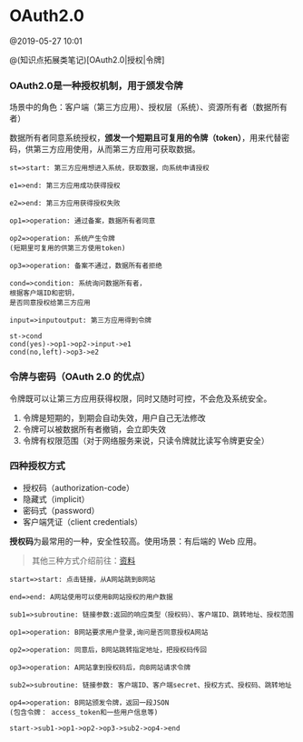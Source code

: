 # OAuth2.0

@2019-05-27 10:01

@(知识点拓展类笔记)[OAuth2.0|授权|令牌]



### OAuth2.0是一种授权机制，用于颁发令牌

场景中的角色：客户端（第三方应用）、授权层（系统）、资源所有者（数据所有者）

数据所有者同意系统授权，**颁发一个短期且可复用的令牌（token）**，用来代替密码，供第三方应用使用，从而第三方应用可获取数据。

```flow
st=>start: 第三方应用想进入系统，获取数据，向系统申请授权

e1=>end: 第三方应用成功获得授权

e2=>end: 第三方应用获得授权失败

op1=>operation: 通过备案，数据所有者同意

op2=>operation: 系统产生令牌
(短期里可复用的供第三方使用token)

op3=>operation: 备案不通过，数据所有者拒绝

cond=>condition: 系统询问数据所有者，
根据客户端ID和密钥，
是否同意授权给第三方应用

input=>inputoutput: 第三方应用得到令牌

st->cond
cond(yes)->op1->op2->input->e1
cond(no,left)->op3->e2
```



### 令牌与密码（OAuth 2.0 的优点）

令牌既可以让第三方应用获得权限，同时又随时可控，不会危及系统安全。

1. 令牌是短期的，到期会自动失效，用户自己无法修改
2. 令牌可以被数据所有者撤销，会立即失效
3. 令牌有权限范围（对于网络服务来说，只读令牌就比读写令牌更安全）



### 四种授权方式

- 授权码（authorization-code）
- 隐藏式（implicit）
- 密码式（password）
- 客户端凭证（client credentials）



**授权码**为最常用的一种，安全性较高。使用场景：有后端的 Web 应用。

> 其他三种方式介绍前往：[资料](http://www.ruanyifeng.com/blog/2019/04/oauth-grant-types.html)

```flow
start=>start: 点击链接，从A网站跳到B网站

end=>end: A网站使用可以使用B网站授权的用户数据

sub1=>subroutine: 链接参数:返回的响应类型（授权码）、客户端ID、跳转地址、授权范围

op1=>operation: B网站要求用户登录,询问是否同意授权A网站

op2=>operation: 同意后，B网站跳转指定地址，把授权码传回

op3=>operation: A网站拿到授权码后，向B网站请求令牌

sub2=>subroutine: 链接参数: 客户端ID、客户端secret、授权方式、授权码、跳转地址

op4=>operation: B网站颁发令牌，返回一段JSON
(包含令牌： access_token和一些用户信息等)

start->sub1->op1->op2->op3->sub2->op4->end
```

